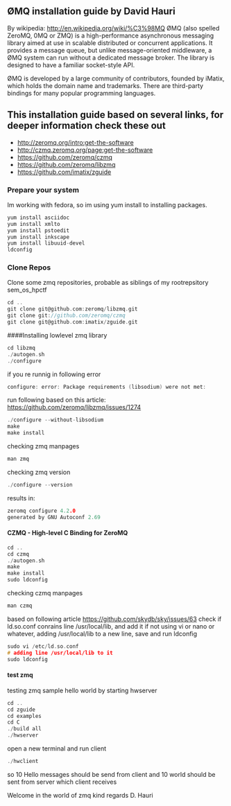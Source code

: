 ## ØMQ installation guide by David Hauri

By wikipedia: http://en.wikipedia.org/wiki/%C3%98MQ
ØMQ (also spelled ZeroMQ, 0MQ or ZMQ) is a high-performance asynchronous messaging library aimed at use in scalable distributed or concurrent applications. It provides a message queue, but unlike message-oriented middleware, a ØMQ system can run without a dedicated message broker. The library is designed to have a familiar socket-style API.

ØMQ is developed by a large community of contributors, founded by iMatix, which holds the domain name and trademarks. There are third-party bindings for many popular programming languages.

## This installation guide based on several links, for deeper information check these out

* http://zeromq.org/intro:get-the-software
* http://czmq.zeromq.org/page:get-the-software
* https://github.com/zeromq/czmq
* https://github.com/zeromq/libzmq
* https://github.com/imatix/zguide

### Prepare your system 

Im working with fedora, so im using yum install to installing packages. 

```c
yum install asciidoc
yum install xmlto
yum install pstoedit
yum install inkscape
yum install libuuid-devel
ldconfig
```

### Clone Repos

Clone some zmq repositories, probable as siblings of my rootrepsitory sem_os_hpctf

```c
cd ..
git clone git@github.com:zeromq/libzmq.git
git clone git://github.com/zeromq/czmq
git clone git@github.com:imatix/zguide.git
```

####Installing lowlevel zmq library

```c
cd libzmq
./autogen.sh
./configure
```

if you re runnig in following error
```c
configure: error: Package requirements (libsodium) were not met:
```

run following based on this article: https://github.com/zeromq/libzmq/issues/1274
```c
./configure --without-libsodium
make 
make install
```

checking zmq manpages
```c
man zmq
```

checking zmq version
```c
./configure --version
```

results in: 
```c
zeromq configure 4.2.0
generated by GNU Autoconf 2.69
```

#### CZMQ - High-level C Binding for ZeroMQ 
```c
cd ..
cd czmq
./autogen.sh
make
make install 
sudo ldconfig
```

checking czmq manpages
```c
man czmq
```

based on following article https://github.com/skydb/sky/issues/63
check if ld.so.conf conrains line /usr/local/lib, and add it if not
using vi or nano or whatever, adding /usr/local/lib to a new line, save and run ldconfig 
```c
sudo vi /etc/ld.so.conf
# adding line /usr/local/lib to it
sudo ldconfig
```

#### test zmq
testing zmq sample hello world by starting hwserver

```c
cd ..
cd zguide
cd examples
cd C
./build all
./hwserver
```

open a new terminal and run client
```c
./hwclient
```

so 10 Hello messages should be send from client and 10 world should be sent from server which client receives

Welcome in the world of zmq
kind regards 
D. Hauri

